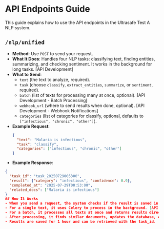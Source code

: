 # API Endpoints Guide

This guide explains how to use the API endpoints in the Ultrasafe Test A NLP system.

## `/nlp/unified`
- **Method**: Use `POST` to send your request.
- **What It Does**: Handles four NLP tasks: classifying text, finding entities, summarizing, and checking sentiment. It works in the background for long tasks. [API Development]
- **What to Send**:
  - `text` (the text to analyze, required).
  - `task` (choose `classify`, `extract_entities`, `summarize`, or `sentiment`, required).
  - `batch` (list of texts for processing many at once, optional). [API Development - Batch Processing]
  - `webhook_url` (where to send results when done, optional). [API Development - Webhook Notifications]
  - `categories` (list of categories for classify, optional, defaults to `["infectious", "chronic", "other"]`).
- **Example Request**:
  ```json
  {
    "text": "Malaria is infectious",
    "task": "classify",
    "categories": ["infectious", "chronic", "other"]
  }
- **Example Response**:
```json
{
  "task_id": "task_20250729005300",
  "result": {"category": "infectious", "confidence": 0.9},
  "completed_at": "2025-07-29T00:53:00",
  "related_docs": ["Malaria is infectious"]
}
## How It Works
- When you send a request, the system checks if the result is saved in Redis. If not, it starts the task.
- For a single text, it uses Celery to process in the background. [API Development - Asynchronous Processing]
- For a batch, it processes all texts at once and returns results directly.
- After processing, it finds similar documents, updates the database, and sends a webhook if you provided a URL.
- Results are saved for 1 hour and can be retrieved with the task_id.
